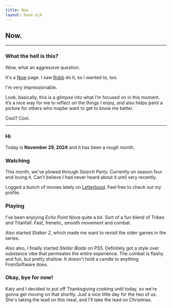 ```yaml
---
title: Now
layout: base.njk
---
```


## Now.
---

### What the hell is this?
Wow, what an aggressive question.

It's a [Now](https://nownownow.com/about) page. I saw [Robb](https://rknight.me/now/) do it, so I wanted to, too.

I'm very impressionable.

Look, basically, this is a glimpse into what I’m focused on in this moment. It’s a nice way for me to reflect on the things I enjoy, and also helps paint a picture for others who maybe want to get to know me better.

Cool? Cool.

---


### Hi

Today is **November 29, 2024** and it has been a *rough* month.

### Watching

This month, we've plowed through *Search Party.* Currently on season four and loving it. Can't believe I had never heard about it until very recently. 

Logged a bunch of movies lately on [Letterboxd](https://letterboxd.com/gkeenan/). Feel free to check out my profile.

### Playing

I've been enjoying *Echo Point Nova* quite a bit. Sort of a fun blend of Tribes and Titanfall. Fast, frenetic, smooth movement and combat.

Also started *Stalker 2*, which made me want to revisit the older games in the series.

Also also, I finally started *Stellar Blade* on PS5. Definitely got a style over substance vibe that permeates the entire experience. The combat is flashy and fun, but pretty shallow. It doesn't hold a candle to anything FromSoftware does.

### Okay, bye for now!

Katy and I decided to put off Thanksgiving cooking until today, so we're gonna get moving on that shortly. Just a nice little day for the two of us. She's taking the lead on this meal, and I'll take the lead on Christmas.